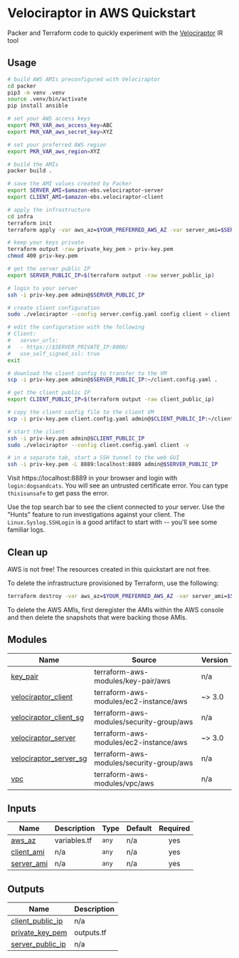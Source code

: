 # Velociraptor in AWS Quickstart

Packer and Terraform code to quickly experiment with the [Velociraptor](https://github.com/Velocidex/velociraptor) IR tool

## Usage

```sh
# build AWS AMIs preconfigured with Velociraptor
cd packer
pip3 -m venv .venv
source .venv/bin/activate 
pip install ansible

# set your AWS access keys
export PKR_VAR_aws_access_key=ABC
export PKR_VAR_aws_secret_key=XYZ

# set your preferred AWS region
export PKR_VAR_aws_region=XYZ

# build the AMIs
packer build .

# save the AMI values created by Packer
export SERVER_AMI=$amazon-ebs.velociraptor-server
export CLIENT_AMI=$amazon-ebs.velociraptor-client

# apply the infrastructure
cd infra
terraform init
terraform apply -var aws_az=$YOUR_PREFERRED_AWS_AZ -var server_ami=$SERVER_AMI -var client_ami=$CLIENT_AMI # then enter yes

# keep your keys private
terraform output -raw private_key_pem > priv-key.pem
chmod 400 priv-key.pem

# get the server public IP
export SERVER_PUBLIC_IP=$(terraform output -raw server_public_ip)

# login to your server
ssh -i priv-key.pem admin@$SERVER_PUBLIC_IP

# create client configuration
sudo ./velociraptor --config server.config.yaml config client > client.config.yaml

# edit the configuration with the following
# Client:
#   server_urls:
#   - https://$SERVER_PRIVATE_IP:8000/
#   use_self_signed_ssl: true
exit

# download the client config to transfer to the VM
scp -i priv-key.pem admin@$SERVER_PUBLIC_IP:~/client.config.yaml .

# get the client public IP
export CLIENT_PUBLIC_IP=$(terraform output -raw client_public_ip)

# copy the client config file to the client VM
scp -i priv-key.pem client.config.yaml admin@$CLIENT_PUBLIC_IP:~/client.config.yaml

# start the client
ssh -i priv-key.pem admin@$CLIENT_PUBLIC_IP
sudo ./velociraptor --config client.config.yaml client -v

# in a separate tab, start a SSH tunnel to the web GUI
ssh -i priv-key.pem -L 8889:localhost:8889 admin@$SERVER_PUBLIC_IP
```

Visit https://localhost:8889 in your browser and login with `login:dogsandcats`. You will see an untrusted certificate error. You can type `thisisunsafe` to get pass the error.

Use the top search bar to see the client connected to your server. Use the "Hunts" feature to run investigations against your client. The `Linux.Syslog.SSHLogin` is a good artifact to start with -- you'll see some familiar logs.

## Clean up

AWS is not free! The resources created in this quickstart are not free. 

To delete the infrastructure provisioned by Terraform, use the following:

```sh
terraform destroy -var aws_az=$YOUR_PREFERRED_AWS_AZ -var server_ami=$SERVER_AMI -var client_ami=$CLIENT_AMI # then enter yes
```

To delete the AWS AMIs, first deregister the AMIs within the AWS console and then delete the snapshots that were backing those AMIs.

## Modules

| Name | Source | Version |
|------|--------|---------|
| <a name="module_key_pair"></a> [key\_pair](#module\_key\_pair) | terraform-aws-modules/key-pair/aws | n/a |
| <a name="module_velociraptor_client"></a> [velociraptor\_client](#module\_velociraptor\_client) | terraform-aws-modules/ec2-instance/aws | ~> 3.0 |
| <a name="module_velociraptor_client_sg"></a> [velociraptor\_client\_sg](#module\_velociraptor\_client\_sg) | terraform-aws-modules/security-group/aws | n/a |
| <a name="module_velociraptor_server"></a> [velociraptor\_server](#module\_velociraptor\_server) | terraform-aws-modules/ec2-instance/aws | ~> 3.0 |
| <a name="module_velociraptor_server_sg"></a> [velociraptor\_server\_sg](#module\_velociraptor\_server\_sg) | terraform-aws-modules/security-group/aws | n/a |
| <a name="module_vpc"></a> [vpc](#module\_vpc) | terraform-aws-modules/vpc/aws | n/a |

## Inputs

| Name | Description | Type | Default | Required |
|------|-------------|------|---------|:--------:|
| <a name="input_aws_az"></a> [aws\_az](#input\_aws\_az) | variables.tf | `any` | n/a | yes |
| <a name="input_client_ami"></a> [client\_ami](#input\_client\_ami) | n/a | `any` | n/a | yes |
| <a name="input_server_ami"></a> [server\_ami](#input\_server\_ami) | n/a | `any` | n/a | yes |

## Outputs

| Name | Description |
|------|-------------|
| <a name="output_client_public_ip"></a> [client\_public\_ip](#output\_client\_public\_ip) | n/a |
| <a name="output_private_key_pem"></a> [private\_key\_pem](#output\_private\_key\_pem) | outputs.tf |
| <a name="output_server_public_ip"></a> [server\_public\_ip](#output\_server\_public\_ip) | n/a |
